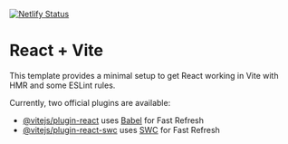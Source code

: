[![Netlify Status](https://api.netlify.com/api/v1/badges/64095109-c37f-46ea-886f-9390eaa53c34/deploy-status)](https://app.netlify.com/sites/verseler-shopaypay/deploys)
# React + Vite

This template provides a minimal setup to get React working in Vite with HMR and some ESLint rules.

Currently, two official plugins are available:

- [@vitejs/plugin-react](https://github.com/vitejs/vite-plugin-react/blob/main/packages/plugin-react/README.md) uses [Babel](https://babeljs.io/) for Fast Refresh
- [@vitejs/plugin-react-swc](https://github.com/vitejs/vite-plugin-react-swc) uses [SWC](https://swc.rs/) for Fast Refresh
